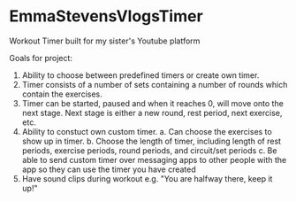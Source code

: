 # EmmaStevensVlogsTimer
Workout Timer built for my sister's Youtube platform

Goals for project:
1. Ability to choose between predefined timers or create own timer.
2. Timer consists of a number of sets containing a number of rounds which contain the exercises.
3. Timer can be started, paused and when it reaches 0, will move onto the next stage. Next stage is either a new round, rest period, next exercise, etc.
4. Ability to constuct own custom timer. 
  a. Can choose the exercises to show up in timer.
  b. Choose the length of timer, including length of rest periods, exercise periods, round periods, and circuit/set periods
  c. Be able to send custom timer over messaging apps to other people with the app so they can use the timer you have created
5. Have sound clips during workout e.g. "You are halfway there, keep it up!"
